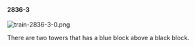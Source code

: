 #### 2836-3
![train-2836-3-0.png](https://github.com/lil-lab/nlvr/raw/master/nlvr/train/images/38/train-2836-3-0.png "train-2836-3-0.png")

There are two towers that has a blue block above a black block.